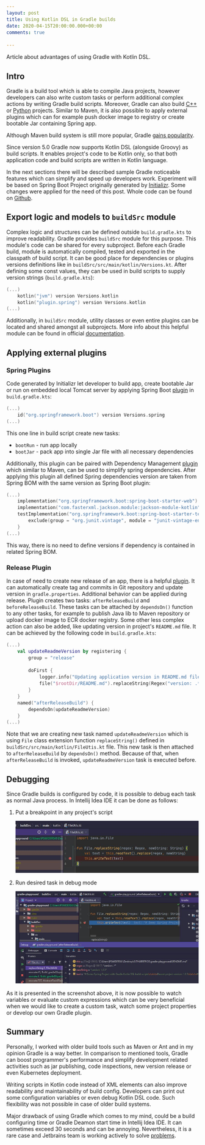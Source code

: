 ```yaml
---
layout: post
title: Using Kotlin DSL in Gradle builds
date: 2020-04-15T20:00:00.000+00:00
comments: true

---
```

Article about advantages of using Gradle with Kotlin DSL.

## Intro

Gradle is a build tool which is able to compile Java projects, however developers can also write custom tasks or perform additional complex actions by writing Gradle build scripts. Moreover, Gradle can also build [C++](https://guides.gradle.org/building-cpp-libraries/) or [Python](https://github.com/linkedin/pygradle) projects. Similar to Maven, it is also possible to apply external plugins which can for example push docker image to registry or create bootable Jar containing Spring app.

Although Maven build system is still more popular, Gradle [gains popularity](https://www.jetbrains.com/lp/devecosystem-2019/java/).

Since version 5.0 Gradle now supports Kotlin DSL (alongside Groovy) as build scripts. It enables project's code to be Kotlin only, so that both application code and build scripts are written in Kotlin language.

In the next sections there will be described sample Gradle noticeable features which can simplify and speed up developers work. Experiment will be based on Spring Boot Project originally generated by [Initializr](https://start.spring.io/). Some changes were applied for the need of this post. Whole code can be found on [Github](https://github.com/PrzemyslawSwiderski/gradle-playground).

## Export logic and models to `buildSrc` module

Complex logic and structures can be defined outside `build.gradle.kts` to improve readability. Gradle provides `buildSrc` module for this purpose. This module's code can be shared for every subproject. Before each Gradle build, module is automatically compiled, tested and exported in the classpath of build script. It can be good place for dependencies or plugins versions definitions like in `buildSrc/src/main/kotlin/Versions.kt`. After defining some const values, they can be used in build scripts to supply version strings (`build.gradle.kts`):

```kotlin
(...)
    kotlin("jvm") version Versions.kotlin
    kotlin("plugin.spring") version Versions.kotlin
(...)
```

Additionally, in `buildSrc` module, utility classes or even entire plugins can be located and shared amongst all subprojects. More info about this helpful module can be found in official [documentation](https://docs.gradle.org/current/userguide/organizing_gradle_projects.html#sec:build_sources).

## Applying external plugins

### Spring Plugins

Code generated by Initializr let developer to build app, create bootable Jar or run on embedded local Tomcat server by applying Spring Boot [plugin](https://docs.spring.io/spring-boot/docs/current/gradle-plugin/reference/html/) in `build.gradle.kts`:

```kotlin
(...)
	id("org.springframework.boot") version Versions.spring
(...)
```

This one line in build script create new tasks:

* `bootRun` - run app locally
* `bootJar` - pack app into single Jar file with all necessary dependencies

Additionally, this plugin can be paired with Dependency Management [plugin](https://docs.spring.io/dependency-management-plugin/docs/1.0.9.RELEASE/reference/html/) which similar to Maven, can be used to simplify spring dependencies. After applying this plugin all defined Spring dependencies version are taken from Spring BOM with the same version as Spring Boot plugin:

```kotlin
(...)
    implementation("org.springframework.boot:spring-boot-starter-web")
    implementation("com.fasterxml.jackson.module:jackson-module-kotlin")
    testImplementation("org.springframework.boot:spring-boot-starter-test") {
        exclude(group = "org.junit.vintage", module = "junit-vintage-engine")
    }
(...)
```

This way, there is no need to define versions if dependency is contained in related Spring BOM.

### Release Plugin

In case of need to create new release of an app, there is a helpful [plugin](https://github.com/researchgate/gradle-release). It can automatically create tag and commits in Git repository and update version in `gradle.properties`.
Additional behavior can be applied during release. Plugin creates two tasks: `afterReleaseBuild` and `beforeReleaseBuild`. These tasks can be attached by `dependsOn()` function to any other tasks, for example to publish Java lib to Maven repository or upload docker image to ECR docker registry.
Some other less complex action can also be added, like updating version in project's `README.md` file. It can be achieved by the following code in `build.gradle.kts`:

```kotlin
(...)
    val updateReadmeVersion by registering {
        group = "release"

        doFirst {
            logger.info("Updating application version in README.md file")
            file("$rootDir/README.md").replaceString(Regex("version: .*"), "version: $version")
        }
    }
    named("afterReleaseBuild") {
        dependsOn(updateReadmeVersion)
    }
(...)
```

Note that we are creating new task named `updateReadmeVersion` which is using `File` class extension function `replaceString()` defined in `buildSrc/src/main/kotlin/FileUtis.kt` file. This new task is then attached to `afterReleaseBuild` by `dependsOn()` method. Because of that, when `afterReleaseBuild` is invoked, `updateReadmeVersion` task is executed before.

## Debugging

Since Gradle builds is configured by code, it is possible to debug each task as normal Java process. In Intellij Idea IDE it can be done as follows:

1. Put a breakpoint in any project's script

   ![](/assets/2020-04-15-Using-Kotlin-DSL-in-Gradle-builds/scr1.JPG "Breakpoint in build script ")
   
2. Run desired task in debug mode

   ![](/assets/2020-04-15-Using-Kotlin-DSL-in-Gradle-builds/scr2.JPG "Task in debug mode")

As it is presented in the screenshot above, it is now possible to watch variables or evaluate custom expressions which can be very beneficial when we would like to create a custom task, watch some project properties or develop our own Gradle plugin.

## Summary

Personally, I worked with older build tools such as Maven or Ant and in my opinion Gradle is a way better. In comparison to mentioned tools, Gradle can boost programmer's performance and simplify development related activities such as jar publishing, code inspections, new version release or even Kubernetes deployment.

Writing scripts in Kotlin code instead of XML elements can also improve readability and maintainability of build config. Developers can print out some configuration variables or even debug Kotlin DSL code. Such flexibility was not possible in case of older build systems.

Major drawback of using Gradle which comes to my mind, could be a build configuring time or Gradle Deamon start time in Intellij Idea IDE. It can sometimes exceed 30 seconds and can be annoying. Nevertheless, it is a rare case and Jetbrains team is working actively to solve [problems](https://youtrack.jetbrains.com/issues?q=slow%20gradle).